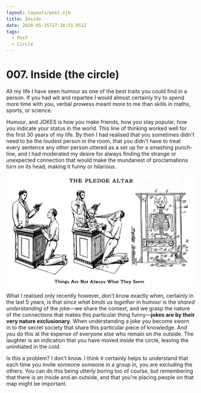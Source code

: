 ```yaml
---
layout: layouts/post.njk
title: Inside
date: 2020-05-25T17:28:51.651Z
tags:
  - Post
  - Circle
---
```

# 007. Inside (the circle)

All my life I have seen humour as one of the best traits you could find in a person. If you had wit and repartee I would almost certainly try to spend more time with you, verbal prowess meant more to me than skills in maths, sports, or science.

Humour, and JOKES is how you make friends, how you stay popular, how you indicate your status in the world. This line of thinking worked well for the first 30 years of my life. By then I had realised that you sometimes didn't need to be the loudest person in the room, that you didn't have to treat every sentence any other person uttered as a set up for a smashing punch-line, and I had moderated my desire for always finding the strange or unexpected connection that would make the mundanest of proclamations turn on its head, making it funny or hilarious.

![Pledge Altar](/images/pledge-altar.jpg "If you don't think this is funny, you're not in the circle.")

What I realised only recently however, don't know exactly when, certainly in the last 5 years, is that *since what binds us together* in humour is the *shared understanding* of the joke—we share the context, and we grasp the nature of the connections that makes this particular thing funny—**jokes are by their very nature exclusionary**. When understanding a joke you become sworn in to the secret society that share this particular piece of knowledge. And you do this at the expense of everyone else who remain on the outside. The laughter is an indication that you have moved inside the circle, leaving the uninitiated in the cold.

Is this a problem? I don't know. I think it certainly helps to understand that each time you invite someone someone in a group in, you are excluding the others. You can do this being utterly boring too of course, but remembering that there is an inside and an outside, and that you're placing people on that map might be important.
